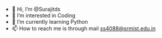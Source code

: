 - 👋 Hi, I’m @Surajitds
- 👀 I’m interested in Coding
- 🌱 I’m currently learning Python
- 📫 How to reach me is through mail ss4088@srmist.edu.in 

<!---
Surajitds/Surajitds is a ✨ special ✨ repository because its `README.md` (this file) appears on your GitHub profile.
You can click the Preview link to take a look at your changes.
--->
